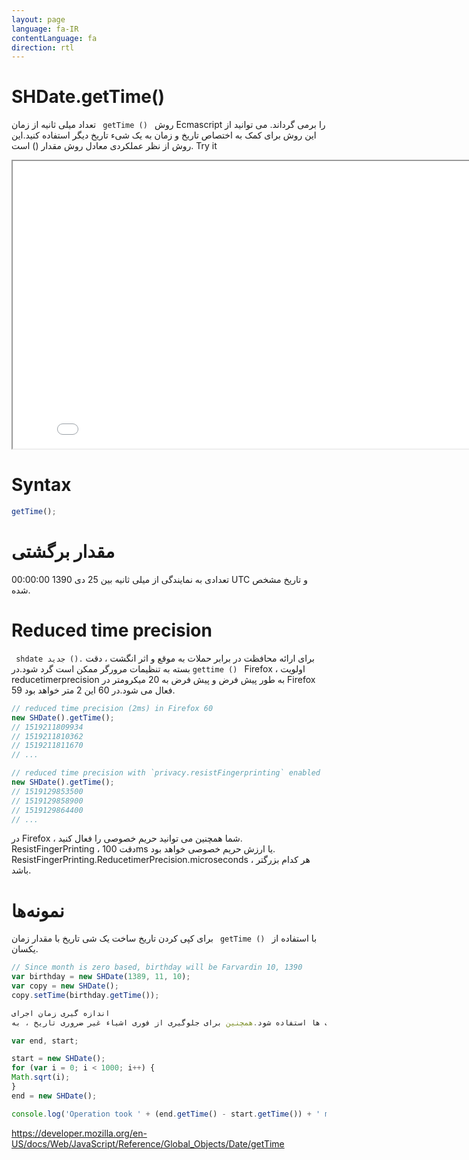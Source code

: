 ```yaml
---
layout: page
language: fa-IR
contentLanguage: fa
direction: rtl
---
```


# SHDate.getTime()

روش <code dir = "ltr"> getTime () </code> تعداد میلی ثانیه از زمان Ecmascript را برمی گرداند.
می توانید از این روش برای کمک به اختصاص تاریخ و زمان به یک شیء تاریخ دیگر استفاده کنید.این روش از نظر عملکردی معادل روش مقدار () است.
Try it

<iframe style="width: 830px; height: 460px;" src="/SHDateTime-js/examples/live.html?function=getTime" title="MDN Web Docs Interactive Example" loading="lazy"></iframe>
<br/>

# Syntax

```js
getTime();
```

# مقدار برگشتی

تعدادی به نمایندگی از میلی ثانیه بین 25 دی 1390 00:00:00 UTC و تاریخ مشخص شده.

# Reduced time precision

برای ارائه محافظت در برابر حملات به موقع و اثر انگشت ، دقت <code dir = "ltr"> shdate جدید (). gettime () </code> بسته به تنظیمات مرورگر ممکن است گرد شود.در Firefox ، اولویت reducetimerprecision به طور پیش فرض و پیش فرض به 20 میکرومتر در Firefox 59 فعال می شود.در 60 این 2 متر خواهد بود.

```js
// reduced time precision (2ms) in Firefox 60
new SHDate().getTime();
// 1519211809934
// 1519211810362
// 1519211811670
// ...

// reduced time precision with `privacy.resistFingerprinting` enabled
new SHDate().getTime();
// 1519129853500
// 1519129858900
// 1519129864400
// ...
```

در Firefox ، شما همچنین می توانید حریم خصوصی را فعال کنید. ResistFingerPrinting ، دقت 100ms یا ارزش حریم خصوصی خواهد بود. ResistFingerPrinting.ReducetimerPrecision.microseconds ، هر کدام بزرگتر باشد.

# نمونه‌ها

با استفاده از <code dir = "ltr"> getTime () </code> برای کپی کردن تاریخ
ساخت یک شی تاریخ با مقدار زمان یکسان.

```js
// Since month is zero based, birthday will be Farvardin 10, 1390
var birthday = new SHDate(1389, 11, 10);
var copy = new SHDate();
copy.setTime(birthday.getTime());

اندازه گیری زمان اجرای
تفریق دو تماس بعدی () در مورد اشیاء تاریخ تازه تولید شده ، مدت زمان بین این دو تماس را می دهید.این می تواند برای محاسبه زمان اجرای برخی از عملیات ها استفاده شود.همچنین برای جلوگیری از فوری اشیاء غیر ضروری تاریخ ، به shdate.now () مراجعه کنید.

var end, start;

start = new SHDate();
for (var i = 0; i < 1000; i++) {
Math.sqrt(i);
}
end = new SHDate();

console.log('Operation took ' + (end.getTime() - start.getTime()) + ' msec');
```

https://developer.mozilla.org/en-US/docs/Web/JavaScript/Reference/Global_Objects/Date/getTime
